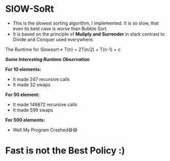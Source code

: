 # SlOW-SoRt


* This is the slowest sorting algorithm, I implemented. It is so slow, that even its best case is worse than Bubble Sort.
* It is based on the principle of **Muliply and Surrender** in stark contrast to Divide and Conquer used everywhere.  

The Runtime for Slowsort->   T(n) = 2T(n/2) + T(n-1) + c
  
  
**_Some Interesting Runtime Observation_**

**For 10 elements:**
- It made 247 recursive calls
- It made 32 swaps 

**For 50 element:**
- It made 146872 recursive calls
- It made 599 swaps 

**For 500 elements:**
- Well My Program Crashed😅😅



# Fast is not the Best Policy :)
